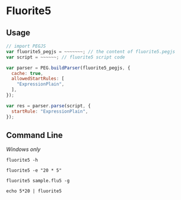 # Fluorite5

## Usage

```javascript
// import PEGJS
var fluorite5_pegjs = ~~~~~~~; // the content of fluorite5.pegjs
var script = ~~~~~~; // fluorite5 script code

var parser = PEG.buildParser(fluorite5_pegjs, {
  cache: true,
  allowedStartRules: [
    "ExpressionPlain",
  ],
});

var res = parser.parse(script, {
  startRule: "ExpressionPlain",
});
```

## Command Line

*Windows only*

`fluorite5 -h`

`fluorite5 -e "20 * 5"`

`fluorite5 sample.flu5 -g`

`echo 5*20 | fluorite5`
